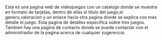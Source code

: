 Esta es una pagina web de videojuegos con un catalogo donde se muestra en formato de tarjetas, dentro de ellas el titulo del juego,el genero,valoracion y un enlace hacia otra pagina donde se explica con mas detalle el juego.
Esta pagina de detalles especifica sobre tres juegos.
Tambien hay una pagina de contacto donde se puede contactar con el administrador de la pagina acerca de cualquier sugerencia.

